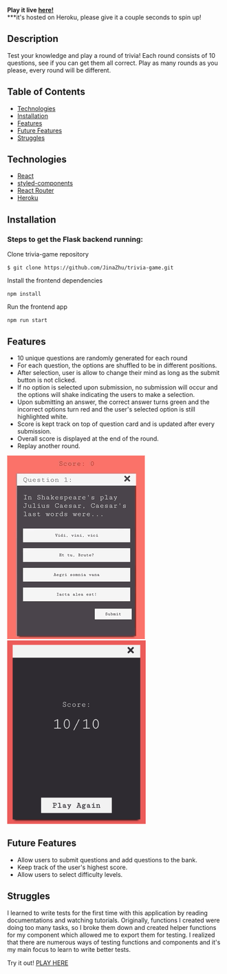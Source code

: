 **Play it live [here!](https://triviaknowledge.herokuapp.com/#/)** <br/>
***it's hosted on Heroku, please give it a couple seconds to spin up!

## Description

Test your knowledge and play a round of trivia! Each round consists of 10 questions, see if you can get them all correct. Play as many rounds as you please, every round will be different.

## Table of Contents

- [Technologies](#technologies)
- [Installation](#install)
- [Features](#features)
- [Future Features](#futurePlans)
- [Struggles](#str)

## <a name="technologies"></a>Technologies

- [React](https://reactjs.org/docs/getting-started.html)
- [styled-components](https://styled-components.com/)
- [React Router](https://reactrouter.com/)
- [Heroku](https://heroku.com/)

## <a name="install"></a>Installation

### Steps to get the Flask backend running:

Clone trivia-game repository

```
$ git clone https://github.com/JinaZhu/trivia-game.git
```

Install the frontend dependencies

```
npm install
```

Run the frontend app

```
npm run start
```

## <a name="features"></a>Features

- 10 unique questions are randomly generated for each round
- For each question, the options are shuffled to be in different positions.
- After selection, user is allow to change their mind as long as the submit button is not clicked.
- If no option is selected upon submission, no submission will occur and the options will shake indicating the users to make a selection.
- Upon submitting an answer, the correct answer turns green and the incorrect options turn red and the user's selected option is still highlighted white.
- Score is kept track on top of question card and is updated after every submission.
- Overall score is displayed at the end of the round.
- Replay another round.

<img src="./src/images/trivia-demo.gif" /><img src="./src/images/finish.png" height="426"/>

## <a name="futurePlans"></a>Future Features

- Allow users to submit questions and add questions to the bank.
- Keep track of the user's highest score.
- Allow users to select difficulty levels.

## <a name="struggles"></a>Struggles

I learned to write tests for the first time with this application by reading documentations and watching tutorials. Originally, functions I created were doing too many tasks, so I broke them down and created helper functions for my component which allowed me to export them for testing. I realized that there are numerous ways of testing functions and components and it's my main focus to learn to write better tests.

Try it out! [PLAY HERE](https://triviaknowledge.herokuapp.com/#/)
